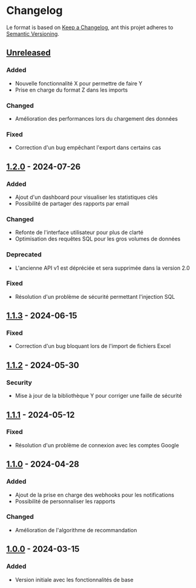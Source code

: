 # Changelog
<!--
Tous les changements notables de ce projet seront documentés dans ce fichier.

Le format est basé sur [Keep a Changelog](https://keepachangelog.com/en/1.0.0/),
et ce projet adhère au [Semantic Versioning](https://semver.org/spec/v2.0.0.html).
-->

Le format is based on [Keep a Changelog](https://keepachangelog.com/en/1.0.0/),
ant this projet adheres to [Semantic Versioning](https://semver.org/spec/v2.0.0.html).

## [Unreleased]
### Added
- Nouvelle fonctionnalité X pour permettre de faire Y
- Prise en charge du format Z dans les imports

### Changed 
- Amélioration des performances lors du chargement des données

### Fixed
- Correction d'un bug empêchant l'export dans certains cas

## [1.2.0] - 2024-07-26
### Added
- Ajout d'un dashboard pour visualiser les statistiques clés
- Possibilité de partager des rapports par email

### Changed
- Refonte de l'interface utilisateur pour plus de clarté
- Optimisation des requêtes SQL pour les gros volumes de données

### Deprecated
- L'ancienne API v1 est dépréciée et sera supprimée dans la version 2.0

### Fixed 
- Résolution d'un problème de sécurité permettant l'injection SQL

## [1.1.3] - 2024-06-15 
### Fixed
- Correction d'un bug bloquant lors de l'import de fichiers Excel

## [1.1.2] - 2024-05-30
### Security
- Mise à jour de la bibliothèque Y pour corriger une faille de sécurité

## [1.1.1] - 2024-05-12
### Fixed
- Résolution d'un problème de connexion avec les comptes Google

## [1.1.0] - 2024-04-28
### Added
- Ajout de la prise en charge des webhooks pour les notifications
- Possibilité de personnaliser les rapports

### Changed
- Amélioration de l'algorithme de recommandation

## [1.0.0] - 2024-03-15
### Added
- Version initiale avec les fonctionnalités de base

[Unreleased]: https://example.com/compare/v1.2.0...HEAD
[1.2.0]: https://example.com/compare/v1.1.3...v1.2.0
[1.1.3]: https://example.com/compare/v1.1.2...v1.1.3
[1.1.2]: https://example.com/compare/v1.1.1...v1.1.2
[1.1.1]: https://example.com/compare/v1.1.0...v1.1.1
[1.1.0]: https://example.com/compare/v1.0.0...v1.1.0
[1.0.0]: https://example.com/releases/tag/v1.0.0

<!--
Cet exemple suit les bonnes pratiques recommandées :

- Utilisation des catégories `Added`, `Changed`, `Deprecated`, `Removed`, `Fixed`, `Security`
- Dates au format AAAA-MM-JJ
- Liens vers les comparaisons entre versions
- Mention de l'adhésion au Semantic Versioning

Le fichier est clair, bien structuré et facile à lire pour les utilisateurs
et contributeurs du projet.
-->

